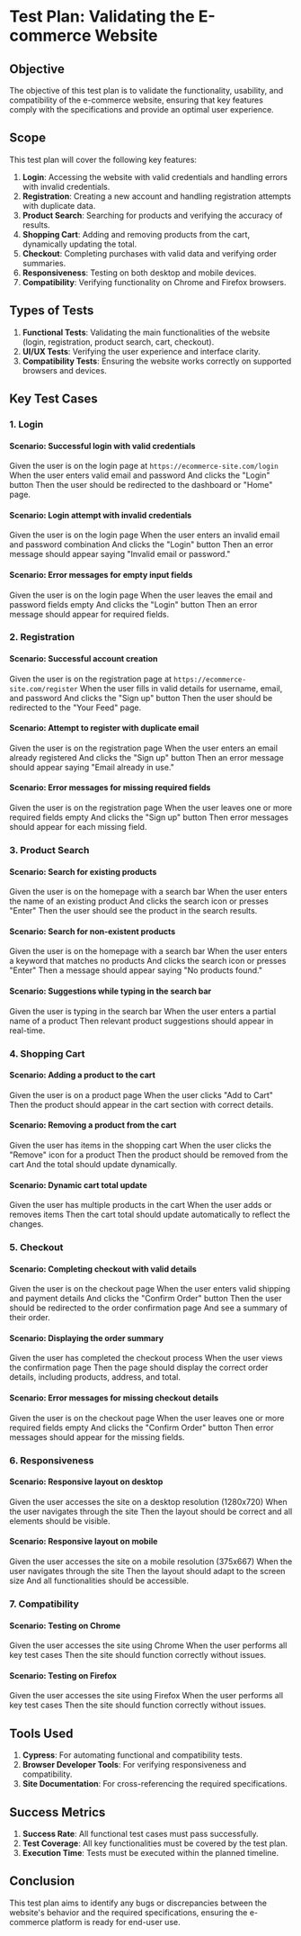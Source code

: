 # Test Plan: Validating the E-commerce Website

## Objective

The objective of this test plan is to validate the functionality, usability, and compatibility of the e-commerce website, ensuring that key features comply with the specifications and provide an optimal user experience.

## Scope

This test plan will cover the following key features:

1. **Login**: Accessing the website with valid credentials and handling errors with invalid credentials.
2. **Registration**: Creating a new account and handling registration attempts with duplicate data.
3. **Product Search**: Searching for products and verifying the accuracy of results.
4. **Shopping Cart**: Adding and removing products from the cart, dynamically updating the total.
5. **Checkout**: Completing purchases with valid data and verifying order summaries.
6. **Responsiveness**: Testing on both desktop and mobile devices.
7. **Compatibility**: Verifying functionality on Chrome and Firefox browsers.

## Types of Tests

1. **Functional Tests**: Validating the main functionalities of the website (login, registration, product search, cart, checkout).
2. **UI/UX Tests**: Verifying the user experience and interface clarity.
3. **Compatibility Tests**: Ensuring the website works correctly on supported browsers and devices.

## Key Test Cases

### 1. Login

#### Scenario: Successful login with valid credentials
Given the user is on the login page at `https://ecommerce-site.com/login`
When the user enters valid email and password
And clicks the "Login" button
Then the user should be redirected to the dashboard or "Home" page.

#### Scenario: Login attempt with invalid credentials
Given the user is on the login page
When the user enters an invalid email and password combination
And clicks the "Login" button
Then an error message should appear saying "Invalid email or password."

#### Scenario: Error messages for empty input fields
Given the user is on the login page
When the user leaves the email and password fields empty
And clicks the "Login" button
Then an error message should appear for required fields.

### 2. Registration

#### Scenario: Successful account creation
Given the user is on the registration page at `https://ecommerce-site.com/register`
When the user fills in valid details for username, email, and password
And clicks the "Sign up" button
Then the user should be redirected to the "Your Feed" page.

#### Scenario: Attempt to register with duplicate email
Given the user is on the registration page
When the user enters an email already registered
And clicks the "Sign up" button
Then an error message should appear saying "Email already in use."

#### Scenario: Error messages for missing required fields
Given the user is on the registration page
When the user leaves one or more required fields empty
And clicks the "Sign up" button
Then error messages should appear for each missing field.

### 3. Product Search

#### Scenario: Search for existing products
Given the user is on the homepage with a search bar
When the user enters the name of an existing product
And clicks the search icon or presses "Enter"
Then the user should see the product in the search results.

#### Scenario: Search for non-existent products
Given the user is on the homepage with a search bar
When the user enters a keyword that matches no products
And clicks the search icon or presses "Enter"
Then a message should appear saying "No products found."

#### Scenario: Suggestions while typing in the search bar
Given the user is typing in the search bar
When the user enters a partial name of a product
Then relevant product suggestions should appear in real-time.

### 4. Shopping Cart

#### Scenario: Adding a product to the cart
Given the user is on a product page
When the user clicks "Add to Cart"
Then the product should appear in the cart section with correct details.

#### Scenario: Removing a product from the cart
Given the user has items in the shopping cart
When the user clicks the "Remove" icon for a product
Then the product should be removed from the cart
And the total should update dynamically.

#### Scenario: Dynamic cart total update
Given the user has multiple products in the cart
When the user adds or removes items
Then the cart total should update automatically to reflect the changes.

### 5. Checkout

#### Scenario: Completing checkout with valid details
Given the user is on the checkout page
When the user enters valid shipping and payment details
And clicks the "Confirm Order" button
Then the user should be redirected to the order confirmation page
And see a summary of their order.

#### Scenario: Displaying the order summary
Given the user has completed the checkout process
When the user views the confirmation page
Then the page should display the correct order details, including products, address, and total.

#### Scenario: Error messages for missing checkout details
Given the user is on the checkout page
When the user leaves one or more required fields empty
And clicks the "Confirm Order" button
Then error messages should appear for the missing fields.

### 6. Responsiveness

#### Scenario: Responsive layout on desktop
Given the user accesses the site on a desktop resolution (1280x720)
When the user navigates through the site
Then the layout should be correct and all elements should be visible.

#### Scenario: Responsive layout on mobile
Given the user accesses the site on a mobile resolution (375x667)
When the user navigates through the site
Then the layout should adapt to the screen size
And all functionalities should be accessible.

### 7. Compatibility

#### Scenario: Testing on Chrome
Given the user accesses the site using Chrome
When the user performs all key test cases
Then the site should function correctly without issues.

#### Scenario: Testing on Firefox
Given the user accesses the site using Firefox
When the user performs all key test cases
Then the site should function correctly without issues.

## Tools Used

1. **Cypress**: For automating functional and compatibility tests.
2. **Browser Developer Tools**: For verifying responsiveness and compatibility.
3. **Site Documentation**: For cross-referencing the required specifications.

## Success Metrics

1. **Success Rate**: All functional test cases must pass successfully.
2. **Test Coverage**: All key functionalities must be covered by the test plan.
3. **Execution Time**: Tests must be executed within the planned timeline.

## Conclusion

This test plan aims to identify any bugs or discrepancies between the website's behavior and the required specifications, ensuring the e-commerce platform is ready for end-user use.


